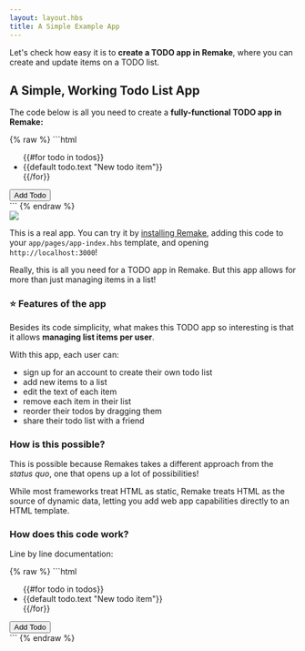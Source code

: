 ```yaml
---
layout: layout.hbs
title: A Simple Example App
---
```


Let's check how easy it is to **create a TODO app in Remake**, where you can create and update items on a TODO list.

## A Simple, Working Todo List App

The code below is all you need to create a **fully-functional TODO app in Remake:**

<div class="line-numbers">
{% raw %}
```html
<div object>
  <ul array key="todos" sortable>
    {{#for todo in todos}}
      <li 
        object 
        key:text="@innerText"
        edit:text
      >{{default todo.text "New todo item"}}</li>
    {{/for}}
  </ul>
  <button new:todo>Add Todo</button>
</div>
```
{% endraw %}
</div>

<img class="image--small image--border" src="/static/todo-app.gif">

This is a real app. You can try it by [installing Remake](/install-and-setup), adding this code to your `app/pages/app-index.hbs` template, and opening `http://localhost:3000`!

Really, this is all you need for a TODO app in Remake. But this app allows for more than just managing items in a list!

### ⭐️ Features of the app
Besides its code simplicity, what makes this TODO app so interesting is that it allows **managing list items per user**.

With this app, each user can:

* sign up for an account to create their own todo list
* add new items to a list
* edit the text of each item
* remove each item in their list
* reorder their todos by dragging them
* share their todo list with a friend

### How is this possible?

This is possible because Remakes takes a different approach from the *status quo*, one that opens up a lot of possibilities!

While most frameworks treat HTML as static, Remake treats HTML as the source of dynamic data, letting you add web app capabilities directly to an HTML template.

<div class="spacer--16"></div>

### How does this code work?

Line by line documentation:

<div class="line-numbers">
{% raw %}
```html
<!-- This element is converted into an object -->
<div object> 
  <!-- This element is converted into an array,
       labeled with "todos", and all the elements
       inside it can be reordered with drag-and-drop
  -->
  <ul array key="todos" sortable>
    <!-- We loop through any existing todos -->
    {{#for todo in todos}}
      <!-- 
        This is an object that has a key called "text"
        and the value of "text" is the innerText of the element.
        The user can edit this element by clicking on it
      -->
      <li 
        object 
        key:text="@innerText"
        edit:text
      >{{default todo.text "New todo item"}}</li>
    {{/for}}
  </ul>
  <!-- This will render a new "todo" item inside the list -->
  <button new:todo>Add Todo</button>
</div>
```
{% endraw %}
</div>





